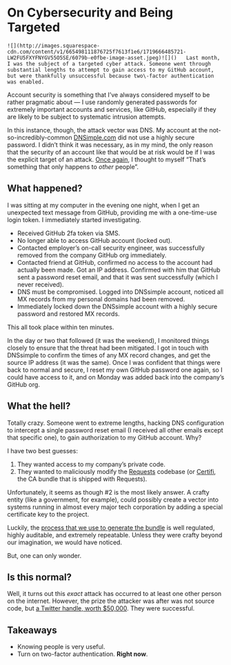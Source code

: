# On Cybersecurity and Being Targeted

    ![](http://images.squarespace-cdn.com/content/v1/665498111876725f7613f1e6/1719666485721-LW2FU5FXYFNYGV55O5SE/6079b-e0fbe-image-asset.jpeg)![]()   Last month, I was the subject of a targeted cyber attack. Someone went through substantial lengths to attempt to gain access to my GitHub account, but were thankfully unsuccessful because two\-factor authentication was enabled. 

 Account security is something that I’ve always considered myself to be rather pragmatic about — I use randomly generated passwords for extremely important accounts and services, like GitHub, especially if they are likely to be subject to systematic intrusion attempts. 

 In this instance, though, the attack vector was DNS. My account at the not\-so\-incredibly\-common [DNSimple.com](https://dnsimple.com/r/125ca47dda0551) did not use a highly secure password. I didn’t think it was necessary, as in my mind, the only reason that the security of an account like that would be at risk would be if I was the explicit target of an attack. [Once again](http://www.kennethreitz.org/essays/mentalhealtherror-an-exception-occurred), I thought to myself “That’s something that only happens to *other* people”.

 ## What happened?

 I was sitting at my computer in the evening one night, when I get an unexpected text message from GitHub, providing me with a one\-time\-use login token. I immediately started investigating. 

 * Received GitHub 2fa token via SMS.
* No longer able to access GitHub account (locked out).
* Contacted employer’s on\-call security engineer, was successfully removed from the company GitHub org immediately.
* Contacted friend at GitHub, confirmed no access to the account had actually been made. Got an IP address. Confirmed with him that GitHub sent a password reset email, and that it was sent successfully (which I never received).
* DNS must be compromised. Logged into DNSsimple account, noticed all MX records from my personal domains had been removed.
* Immediately locked down the DNSsimple account with a highly secure password and restored MX records.

 This all took place within ten minutes. 

 In the day or two that followed (it was the weekend), I monitored things closely to ensure that the threat had been mitigated. I got in touch with DNSsimple to confirm the times of any MX record changes, and get the source IP address (it was the same). Once I was confident that things were back to normal and secure, I reset my own GitHub password one again, so I could have access to it, and on Monday was added back into the company’s GitHub org. 

 ## What the hell?

 Totally crazy. Someone went to extreme lengths, hacking DNS configuration to intercept a single password reset email (I received all other emails except that specific one), to gain authorization to my GitHub account. Why?

 I have two best guesses: 

 1. They wanted access to my company’s private code.
2. They wanted to maliciously modify the [Requests](https://github.com/kennethreitz/requests) codebase (or [Certifi](https://github.com/certifi), the CA bundle that is shipped with Requests).

 Unfortunately, it seems as though \#2 is the most likely answer. A crafty entity (like a government, for example), could possibly create a vector into systems running in almost every major tech corporation by adding a special certificate key to the project. 

 Luckily, the [process that we use to generate the bundle](https://mkcert.org) is well regulated, highly auditable, and extremely repeatable. Unless they were crafty beyond our imagination, we would have noticed.

 But, one can only wonder. 

 ## Is this normal?

 Well, it turns out this *exact* attack has occurred to at least one other person on the internet. However, the prize the attacker was after was not source code, but [a Twitter handle, worth $50,000](http://medium.com/@N/how-i-lost-my-50-000-twitter-username-24eb09e026dd#.wdggeyn2b%5D). They were successful. 

 ## Takeaways

 * Knowing people is very useful.
* Turn on two\-factor authentication. **Right now**.

  